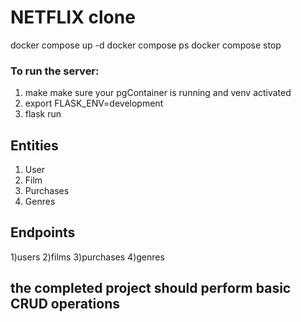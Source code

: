 # NETFLIX clone 

docker compose up -d
docker compose ps
docker compose stop

### To run the server: 
1) make make sure your pgContainer is running and venv activated
2) export FLASK_ENV=development
3) flask run

## Entities
1) User
2) Film
3) Purchases
4) Genres

## Endpoints
1)users
2)films
3)purchases
4)genres

## the completed project should perform basic CRUD operations

